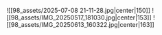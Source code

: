 ![[98_assets/2025-07-08 21-11-28.jpg|center|150]] ![[98_assets/IMG_20250517_181030.jpg|center|153]] ![[98_assets/IMG_20250613_160322.jpg|center|163]]

